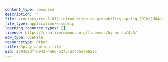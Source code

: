 ```yaml
---
content_type: resource
description: ''
file: /courses/res-6-012-introduction-to-probability-spring-2018/2d04d2df60424e6653f3ac435d7e6526_KSrPJe7y9oA.srt
file_type: application/x-subrip
learning_resource_types: []
license: https://creativecommons.org/licenses/by-nc-sa/4.0/
ocw_type: OCWFile
resourcetype: Other
title: 3play caption file
uid: 2d04d2df-6042-4e66-53f3-ac435d7e6526
---
```

